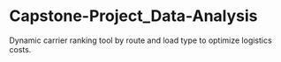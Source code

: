 # Capstone-Project_Data-Analysis
Dynamic carrier ranking tool by route and load type to optimize logistics costs.
